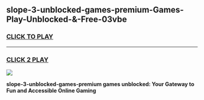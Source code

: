 
## slope-3-unblocked-games-premium-Games-Play-Unblocked-&-Free-03vbe
<h3>
<a href="https://premium76.site?title=slope-3-unblocked-games-premium&ref=24A">CLICK TO PLAY</a></h3>
<hr>

<h3>
<a href="https://premium76.site?title=slope-3-unblocked-games-premium&ref=24A">CLICK 2 PLAY</a>
  
</h3>

<a href="https://premium76.site?title=slope-3-unblocked-games-premium&ref=24A"><img src="https://clearcache.store/games.png"></a>


**slope-3-unblocked-games-premium games unblocked: Your Gateway to Fun and Accessible Online Gaming**
